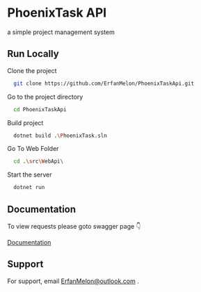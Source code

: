 
# PhoenixTask API

a simple project management system 


## Run Locally

Clone the project

```bash
  git clone https://github.com/ErfanMelon/PhoenixTaskApi.git
```

Go to the project directory

```bash
  cd PhoenixTaskApi
```

Build project

```bash
  dotnet build .\PhoenixTask.sln
```
Go To Web Folder
```bash
  cd .\src\WebApi\
```

Start the server

```bash
  dotnet run
```
## Documentation

To view requests please goto swagger page 👇

[Documentation](https://localhost:5001/swagger/index.html)


## Support

For support, email ErfanMelon@outlook.com .

